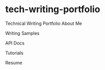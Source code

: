 # tech-writing-portfolio
Technical Writing Portfolio
About Me

Writing Samples

API Docs

Tutorials

Resume
